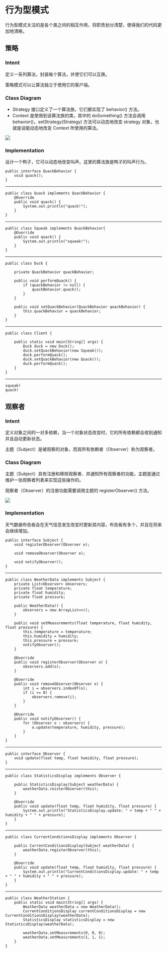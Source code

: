 # 行为型模式 #

行为型模式关注的是各个类之间的相互作用，将职责划分清楚，使得我们的代码更加地清晰。

## 策略 ##

### Intent

定义一系列算法，封装每个算法，并使它们可以互换。

策略模式可以让算法独立于使用它的客户端。

### Class Diagram

- Strategy 接口定义了一个算法族，它们都实现了 behavior() 方法。
- Context 是使用到该算法族的类，其中的 doSomething() 方法会调用 behavior()，setStrategy(Strategy) 方法可以动态地改变 strategy 对象，也就是说能动态地改变 Context 所使用的算法。

![](https://cs-notes-1256109796.cos.ap-guangzhou.myqcloud.com/cd1be8c2-755a-4a66-ad92-2e30f8f47922.png)

### Implementation

设计一个鸭子，它可以动态地改变叫声。这里的算法族是鸭子的叫声行为。

	public interface QuackBehavior {
	    void quack();
	}

----------
	public class Quack implements QuackBehavior {
	    @Override
	    public void quack() {
	        System.out.println("quack!");
	    }
	}

----------
	public class Squeak implements QuackBehavior{
	    @Override
	    public void quack() {
	        System.out.println("squeak!");
	    }
	}

----------
	public class Duck {
	
	    private QuackBehavior quackBehavior;
	
	    public void performQuack() {
	        if (quackBehavior != null) {
	            quackBehavior.quack();
	        }
	    }
	
	    public void setQuackBehavior(QuackBehavior quackBehavior) {
	        this.quackBehavior = quackBehavior;
	    }
	}

----------
	public class Client {
	
	    public static void main(String[] args) {
	        Duck duck = new Duck();
	        duck.setQuackBehavior(new Squeak());
	        duck.performQuack();
	        duck.setQuackBehavior(new Quack());
	        duck.performQuack();
	    }
	}

----------
	squeak!
	quack!

## 观察者

### Intent

定义对象之间的一对多依赖，当一个对象状态改变时，它的所有依赖都会收到通知并且自动更新状态。

主题（Subject）是被观察的对象，而其所有依赖者（Observer）称为观察者。

### Class Diagram

主题（Subject）具有注册和移除观察者、并通知所有观察者的功能，主题是通过维护一张观察者列表来实现这些操作的。

观察者（Observer）的注册功能需要调用主题的 registerObserver() 方法。

![](https://cs-notes-1256109796.cos.ap-guangzhou.myqcloud.com/a8c8f894-a712-447c-9906-5caef6a016e3.png)

### Implementation

天气数据布告板会在天气信息发生改变时更新其内容，布告板有多个，并且在将来会继续增加。

	public interface Subject {
	    void registerObserver(Observer o);
	
	    void removeObserver(Observer o);
	
	    void notifyObserver();
	}

----------
	public class WeatherData implements Subject {
	    private List<Observer> observers;
	    private float temperature;
	    private float humidity;
	    private float pressure;
	
	    public WeatherData() {
	        observers = new ArrayList<>();
	    }
	
	    public void setMeasurements(float temperature, float humidity, float pressure) {
	        this.temperature = temperature;
	        this.humidity = humidity;
	        this.pressure = pressure;
	        notifyObserver();
	    }
	
	    @Override
	    public void registerObserver(Observer o) {
	        observers.add(o);
	    }
	
	    @Override
	    public void removeObserver(Observer o) {
	        int i = observers.indexOf(o);
	        if (i >= 0) {
	            observers.remove(i);
	        }
	    }
	
	    @Override
	    public void notifyObserver() {
	        for (Observer o : observers) {
	            o.update(temperature, humidity, pressure);
	        }
	    }
	}

----------
	public interface Observer {
	    void update(float temp, float humidity, float pressure);
	}

----------
	public class StatisticsDisplay implements Observer {
	
	    public StatisticsDisplay(Subject weatherData) {
	        weatherData.reisterObserver(this);
	    }
	
	    @Override
	    public void update(float temp, float humidity, float pressure) {
	        System.out.println("StatisticsDisplay.update: " + temp + " " + humidity + " " + pressure);
	    }
	}

----------
	public class CurrentConditionsDisplay implements Observer {
	
	    public CurrentConditionsDisplay(Subject weatherData) {
	        weatherData.registerObserver(this);
	    }
	
	    @Override
	    public void update(float temp, float humidity, float pressure) {
	        System.out.println("CurrentConditionsDisplay.update: " + temp + " " + humidity + " " + pressure);
	    }
	}

----------
	public class WeatherStation {
	    public static void main(String[] args) {
	        WeatherData weatherData = new WeatherData();
	        CurrentConditionsDisplay currentConditionsDisplay = new CurrentConditionsDisplay(weatherData);
	        StatisticsDisplay statisticsDisplay = new StatisticsDisplay(weatherData);
	
	        weatherData.setMeasurements(0, 0, 0);
	        weatherData.setMeasurements(1, 1, 1);
	    }
	}
